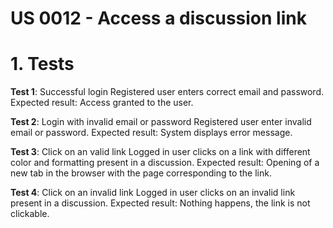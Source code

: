 # US 0012 - Access a discussion link

# 1. Tests

**Test 1**: Successful login
Registered user enters correct email and password.
Expected result: Access granted to the user.

**Test 2**: Login with invalid email or password
Registered user enter invalid email or password.
Expected result: System displays error message.

**Test 3**: Click on an valid link
Logged in user clicks on a link with different color and formatting present in a discussion.
Expected result: Opening of a new tab in the browser with the page corresponding to the link.

**Test 4**: Click on an invalid link
Logged in user clicks on an invalid link present in a discussion.
Expected result: Nothing happens, the link is not clickable.
